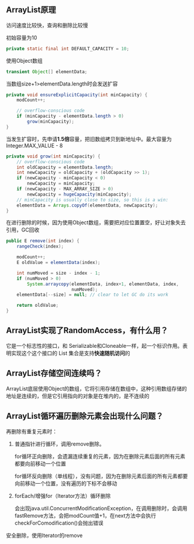## ArrayList原理

访问速度比较快，查询和删除比较慢

初始容量为10

``` java
private static final int DEFAULT_CAPACITY = 10;
```

使用Object数组

```java
transient Object[] elementData;
```



当数组size+1>elementData.length时会发送扩容

```java
private void ensureExplicitCapacity(int minCapacity) {
    modCount++;

    // overflow-conscious code
    if (minCapacity - elementData.length > 0)
        grow(minCapacity);
}
```

当发生扩容时，先申请**1.5倍**容量，把旧数组拷贝到新地址中。最大容量为Integer.MAX_VALUE - 8

```java
private void grow(int minCapacity) {
    // overflow-conscious code
    int oldCapacity = elementData.length;
    int newCapacity = oldCapacity + (oldCapacity >> 1);
    if (newCapacity - minCapacity < 0)
        newCapacity = minCapacity;
    if (newCapacity - MAX_ARRAY_SIZE > 0)
        newCapacity = hugeCapacity(minCapacity);
    // minCapacity is usually close to size, so this is a win:
    elementData = Arrays.copyOf(elementData, newCapacity);
}
```

在进行删除的时候，因为使用Object数组，需要把对应位置置空，好让对象失去引用，GC回收

```java
public E remove(int index) {
    rangeCheck(index);

    modCount++;
    E oldValue = elementData(index);

    int numMoved = size - index - 1;
    if (numMoved > 0)
        System.arraycopy(elementData, index+1, elementData, index,
                         numMoved);
    elementData[--size] = null; // clear to let GC do its work

    return oldValue;
}
```



## ArrayList实现了RandomAccess，有什么用？

它是一个标志性的接口，和 Serializable和Cloneable一样，起一个标识作用。表明实现这个这个接口的 List 集合是支持**快速随机访问**的



## ArrayList存储空间连续吗？ 

ArrayList底层使用Object的数组，它将引用存储在数组中，这种引用数组存储的地址是连续的，但是它引用指向的对象是在堆内的，是不连续的



## ArrayList循环遍历删除元素会出现什么问题？

再删除有重复元素时：

1. 普通指针进行循环，调用remove删除。

   for循环正向删除，会遗漏连续重复的元素，因为在删除元素后面的所有元素都要向前移动一个位置

   for循环反向删除（单线程），没有问题，因为在删除元素后面的所有元素都要向前移动一个位置，没有遍历的下标不会移动

2. forEach/增强for（Iterator方法）循环删除

   会出现java.util.ConcurrentModificationException，在调用删除时，会调用fastRemove方法，会把modCount值+1，在next方法中会执行checkForComodification()会抛出错误

安全删除，使用Iterator的remove